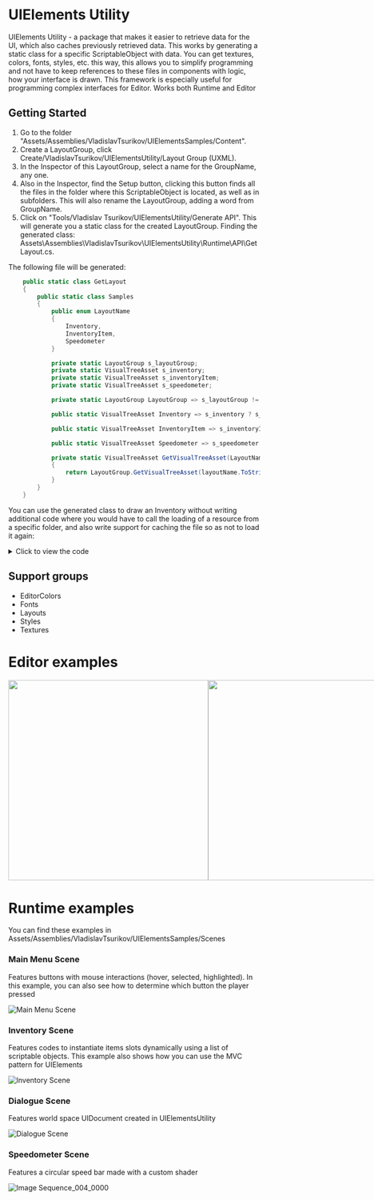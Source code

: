 # **UIElements Utility**

UIElements Utility - a package that makes it easier to retrieve data for the UI, which also caches previously retrieved data. This works by generating a static class for a specific ScriptableObject with data. You can get textures, colors, fonts, styles, etc. this way, this allows you to simplify programming and not have to keep references to these files in components with logic, how your interface is drawn. This framework is especially useful for programming complex interfaces for Editor. Works both Runtime and Editor

## **Getting Started**
1. Go to the folder "Assets/Assemblies/VladislavTsurikov/UIElementsSamples/Content".
2. Create a LayoutGroup, click Create/VladislavTsurikov/UIElementsUtility/Layout Group (UXML).
3. In the Inspector of this LayoutGroup, select a name for the GroupName, any one.
4. Also in the Inspector, find the Setup button, clicking this button finds all the files in the folder where this ScriptableObject is located, as well as in subfolders. This will also rename the LayoutGroup, adding a word from GroupName.
5. Сlick on "Tools/Vladislav Tsurikov/UIElementsUtility/Generate API". This will generate you a static class for the created LayoutGroup. Finding the generated class: Assets\Assemblies\VladislavTsurikov\UIElementsUtility\Runtime\API\GetLayout.cs.

The following file will be generated:
  
```csharp
    public static class GetLayout
    {
        public static class Samples
        {
            public enum LayoutName
            {
                Inventory,
                InventoryItem,
                Speedometer
            }

            private static LayoutGroup s_layoutGroup;
            private static VisualTreeAsset s_inventory;
            private static VisualTreeAsset s_inventoryItem;
            private static VisualTreeAsset s_speedometer;

            private static LayoutGroup LayoutGroup => s_layoutGroup != null ? s_layoutGroup: s_layoutGroup = DataGroupUtility.GetGroup<LayoutGroup, LayoutInfo>("Samples");

            public static VisualTreeAsset Inventory => s_inventory ? s_inventory : s_inventory = GetVisualTreeAsset(LayoutName.Inventory);

            public static VisualTreeAsset InventoryItem => s_inventoryItem ? s_inventoryItem : s_inventoryItem = GetVisualTreeAsset(LayoutName.InventoryItem);

            public static VisualTreeAsset Speedometer => s_speedometer ? s_speedometer : s_speedometer = GetVisualTreeAsset(LayoutName.Speedometer);

            private static VisualTreeAsset GetVisualTreeAsset(LayoutName layoutName)
            {
                return LayoutGroup.GetVisualTreeAsset(layoutName.ToString());
            }
        }
    }
```

You can use the generated class to draw an Inventory without writing additional code where you would have to call the loading of a resource from a specific folder, and also write support for caching the file so as not to load it again:
  
<details>
  <summary>Click to view the code</summary>

  ```csharp
  public class InventoryView : VisualElement
    {
        private Inventory _model;
        public Inventory Model 
        {
            get => _model;
            set
            {
                if (_model != value)
                {
                    _model = value;
                    _model.OnItemsChanged += OnItemsChanged;
                    UpdateItemsGrid();
                }
            }
        }

        public TemplateContainer TemplateContainer { get; }
        public VisualElement ItemsGrid { get; }

        public InventoryView()
        {
            Add(TemplateContainer = GetLayout.Samples.Inventory.CloneTree());

            ItemsGrid = TemplateContainer.Q<VisualElement>(nameof(ItemsGrid));
        }

        public InventoryView(Inventory model) : this()
        {
            Model = model;
            Model.OnItemsChanged += OnItemsChanged;
            UpdateItemsGrid();
        }

        private void OnItemsChanged()
        {
            UpdateItemsGrid();
        }

        private void UpdateItemsGrid()
        {
            ItemsGrid.Clear();

            foreach (var item in Model.Items)
            {
                InventoryItemView inventoryItemView = new InventoryItemView()
                    .ChangeImage(item.Icon)
                    .ChangeImageTintColor(item.Color);
                
                inventoryItemView.Button.clicked += () => Debug.Log($"Item {item.Name} clicked");
                
                ItemsGrid.Add(inventoryItemView);
            }
        }
    }
```
</details> 

## Support groups

* EditorColors
* Fonts
* Layouts
* Styles
* Textures

# Editor examples

<div style="display: flex;">
  <img src="https://github.com/vladislavtsurikov/UIElementsUtility/assets/76901538/5dd7da87-6517-4a7b-a37b-ba920e4bc68a" width="400">
  <img src="https://github.com/vladislavtsurikov/UIElementsUtility/assets/76901538/cf66b25f-f8b1-4368-af78-c0a01a374bb1" width="400">
</div>

# Runtime examples

You can find these examples in Assets/Assemblies/VladislavTsurikov/UIElementsSamples/Scenes

### Main Menu Scene
 Features buttons with mouse interactions (hover, selected, highlighted). In this example, you can also see how to determine which button the player pressed

![Main Menu Scene](https://github.com/vladislavtsurikov/UIElementsUtility/assets/76901538/28bb6122-1b8f-445e-882d-b453d5415f67)


### Inventory Scene
 Features codes to instantiate items slots dynamically using a list of scriptable objects. This example also shows how you can use the MVC pattern for UIElements

![Inventory Scene](https://github.com/vladislavtsurikov/UIElementsUtility/assets/76901538/b297ede7-ecc9-439f-9394-8df5f3d0bc0b)


### Dialogue Scene
 Features world space UIDocument created in UIElementsUtility

![Dialogue Scene](https://github.com/vladislavtsurikov/UIElementsUtility/assets/76901538/c28e0206-a888-4c74-906b-022750c242f7)


### Speedometer Scene
 Features a circular speed bar made with a custom shader

![Image Sequence_004_0000](https://github.com/vladislavtsurikov/UIElementsUtility/assets/76901538/003d4d14-f855-42ec-b4bf-ad93677d07f1)
